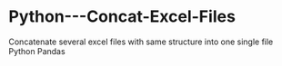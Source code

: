 # Python---Concat-Excel-Files
Concatenate several excel files with same structure into one single file
Python
Pandas
